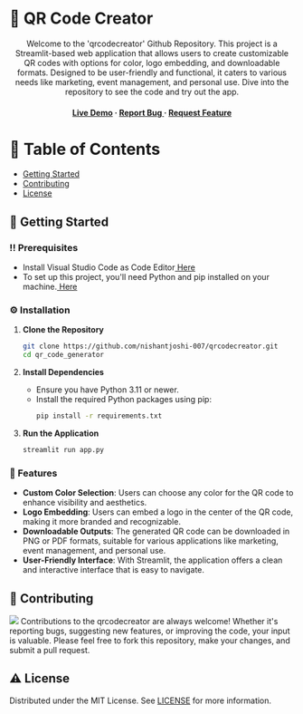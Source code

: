 # :star2: QR Code Creator
<div align='center'>
Welcome to the 'qrcodecreator' Github Repository. This project is a Streamlit-based web application that allows users to create customizable QR codes with options for color, logo embedding, and downloadable formats. Designed to be user-friendly and functional, it caters to various needs like marketing, event management, and personal use. Dive into the repository to see the code and try out the app.
<h4> <a href=https://qrcodecreator.streamlit.app/>Live Demo</a> <span> · </span> <a href="https://github.com/nishantjoshi-007/qrcodecreator/issues"> Report Bug </a> <span> · </span> <a href="https://github.com/nishantjoshi-007/qrcodecreator/issues"> Request Feature </a> </h4>
</div>

# :notebook_with_decorative_cover: Table of Contents
- [Getting Started](#toolbox-getting-started)
- [Contributing](#wave-contributing)
- [License](#warning-license)

## :toolbox: Getting Started

### :bangbang: Prerequisites
- Install Visual Studio Code as Code Editor<a href="https://code.visualstudio.com/Download"> Here</a>
- To set up this project, you'll need Python and pip installed on your machine.<a href="https://www.python.org/downloads/"> Here</a>

### :gear: Installation
1. **Clone the Repository**
   ```bash
   git clone https://github.com/nishantjoshi-007/qrcodecreator.git
   cd qr_code_generator
   ```

2. **Install Dependencies**
   - Ensure you have Python 3.11 or newer.
   - Install the required Python packages using pip:
     ```bash
     pip install -r requirements.txt
     ```

3. **Run the Application**
   ```bash
   streamlit run app.py
   ```

### :dart: Features
- **Custom Color Selection**: Users can choose any color for the QR code to enhance visibility and aesthetics.
- **Logo Embedding**: Users can embed a logo in the center of the QR code, making it more branded and recognizable.
- **Downloadable Outputs**: The generated QR code can be downloaded in PNG or PDF formats, suitable for various applications like marketing, event management, and personal use.
- **User-Friendly Interface**: With Streamlit, the application offers a clean and interactive interface that is easy to navigate.

## :wave: Contributing
<img src="https://contrib.rocks/image?repo=Louis3797/awesome-readme-template" /> Contributions to the qrcodecreator are always welcome! Whether it's reporting bugs, suggesting new features, or improving the code, your input is valuable. Please feel free to fork this repository, make your changes, and submit a pull request.

## :warning: License
Distributed under the MIT License. See <a href="https://github.com/nishantjoshi-007/qrcodecreator/blob/main/LICENSE">LICENSE</a> for more information.

